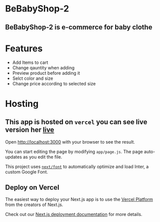 # BeBabyShop-2

## BeBabyShop-2 is e-commerce for baby clothe

# Features

- Add Items to cart
- Change qauntity when adding
- Preview product before adding it
- Selct color and size
- Change price according to selected size

# Hosting

## This app is hosted on `vercel` you can see live version her [live](https://be-baby-shop-2.vercel.app/)

Open [http://localhost:3000](http://localhost:3000) with your browser to see the result.

You can start editing the page by modifying `app/page.js`. The page auto-updates as you edit the file.

This project uses [`next/font`](https://nextjs.org/docs/basic-features/font-optimization) to automatically optimize and load Inter, a custom Google Font.

## Deploy on Vercel

The easiest way to deploy your Next.js app is to use the [Vercel Platform](https://vercel.com/new?utm_medium=default-template&filter=next.js&utm_source=create-next-app&utm_campaign=create-next-app-readme) from the creators of Next.js.

Check out our [Next.js deployment documentation](https://nextjs.org/docs/deployment) for more details.
